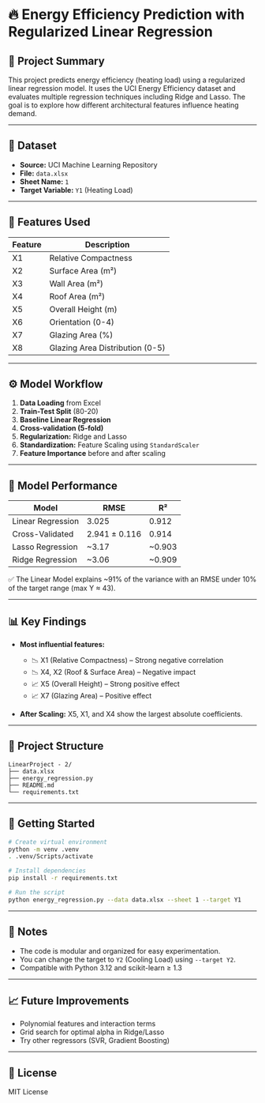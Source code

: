 # 🔥 Energy Efficiency Prediction with Regularized Linear Regression

## 🧠 Project Summary

This project predicts energy efficiency (heating load) using a regularized linear regression model. It uses the UCI Energy Efficiency dataset and evaluates multiple regression techniques including Ridge and Lasso. The goal is to explore how different architectural features influence heating demand.

---

## 📂 Dataset

* **Source:** UCI Machine Learning Repository
* **File:** `data.xlsx`
* **Sheet Name:** `1`
* **Target Variable:** `Y1` (Heating Load)

---

## 📌 Features Used

| Feature | Description                     |
| ------- | ------------------------------- |
| X1      | Relative Compactness            |
| X2      | Surface Area (m²)               |
| X3      | Wall Area (m²)                  |
| X4      | Roof Area (m²)                  |
| X5      | Overall Height (m)              |
| X6      | Orientation (0-4)               |
| X7      | Glazing Area (%)                |
| X8      | Glazing Area Distribution (0-5) |

---

## ⚙️ Model Workflow

1. **Data Loading** from Excel
2. **Train-Test Split** (80-20)
3. **Baseline Linear Regression**
4. **Cross-validation (5-fold)**
5. **Regularization:** Ridge and Lasso
6. **Standardization:** Feature Scaling using `StandardScaler`
7. **Feature Importance** before and after scaling

---

## 🧪 Model Performance

| Model             | RMSE          | R²      |
| ----------------- | ------------- | ------- |
| Linear Regression | 3.025         | 0.912   |
| Cross-Validated   | 2.941 ± 0.116 | 0.914   |
| Lasso Regression  | \~3.17        | \~0.903 |
| Ridge Regression  | \~3.06        | \~0.909 |

✅ The Linear Model explains \~91% of the variance with an RMSE under 10% of the target range (max Y ≈ 43).

---

## 📊 Key Findings

* **Most influential features:**

  * 📉 X1 (Relative Compactness) – Strong negative correlation
  * 📉 X4, X2 (Roof & Surface Area) – Negative impact
  * 📈 X5 (Overall Height) – Strong positive effect
  * 📈 X7 (Glazing Area) – Positive effect

* **After Scaling:** X5, X1, and X4 show the largest absolute coefficients.

---

## 📁 Project Structure

```
LinearProject - 2/
├── data.xlsx
├── energy_regression.py
├── README.md
└── requirements.txt
```

---

## 🚀 Getting Started

```bash
# Create virtual environment
python -m venv .venv
. .venv/Scripts/activate

# Install dependencies
pip install -r requirements.txt

# Run the script
python energy_regression.py --data data.xlsx --sheet 1 --target Y1
```

---

## 📌 Notes

* The code is modular and organized for easy experimentation.
* You can change the target to `Y2` (Cooling Load) using `--target Y2`.
* Compatible with Python 3.12 and scikit-learn ≥ 1.3

---

## 📈 Future Improvements

* Polynomial features and interaction terms
* Grid search for optimal alpha in Ridge/Lasso
* Try other regressors (SVR, Gradient Boosting)

---

## 📜 License

MIT License
